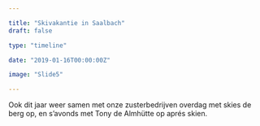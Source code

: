 ```yaml
---

title: "Skivakantie in Saalbach"
draft: false

type: "timeline"

date: "2019-01-16T00:00:00Z"

image: "Slide5"

---
```


Ook dit jaar weer samen met onze zusterbedrijven overdag met skies de berg op, en s’avonds met Tony de Almhütte op aprés skien.

